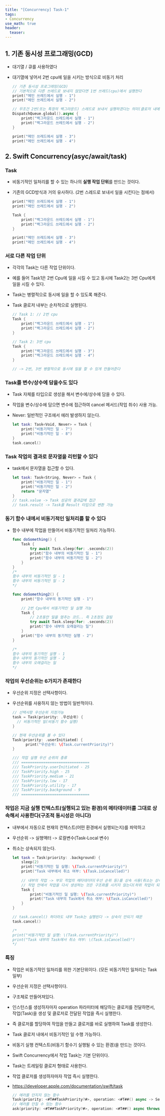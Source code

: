 ```yaml
---
title: "[Concurrency] Task-1"
tags: 
- Concurrency
use_math: true
header: 
  teaser: 
---
```


## 1. 기존 동시성 프로그래밍(GCD)

- 대기열 / 큐를 사용하였다
- 대기열에 넣어서 2번 cpu에 일을 시키는 방식으로 비동기 처리

  ```swift
  // 기존 동시성 프로그래밍(GCD)
  // 기본적으로 다른 쓰레드로 보내지 않았다면 1번 쓰레드(cpu)에서 실행한다
  print("메인 쓰레드에서 실행 - 1")
  print("메인 쓰레드에서 실행 - 2")
  
  // 무조건 2번(또는 특정의 백그라운드) 스레드로 보내서 실행하겠다는 의미(클로저 내에서는 순차적 실행) 
  DispatchQueue.global().async {
      print("백그라운드 쓰레드에서 실행 - 1")
      print("백그라운드 쓰레드에서 실행 - 2")
  }
  
  print("메인 쓰레드에서 실행 - 3")
  print("메인 쓰레드에서 실행 - 4")
  ```

## 2. Swift Concurrency(asyc/await/task)

### Task

- 비동기적인 일처리를 할 수 있는 하나의 **실행 작업 단위**를 만드는 것이다.
- 기존의 GCD방식과 거의 유사하다. (2번 스레드로 보내서 일을 시킨다는 점에서)

  ```swift
  print("메인 쓰레드에서 실행 - 1")
  print("메인 쓰레드에서 실행 - 2")
  
  Task {
      print("백그라운드 쓰레드에서 실행 - 1")
      print("백그라운드 쓰레드에서 실행 - 2")
  }
  
  print("메인 쓰레드에서 실행 - 3")
  print("메인 쓰레드에서 실행 - 4") 
  ```

### 서로 다른 작업 단위

- 각각의 Task는 다른 작업 단위이다.
- 예를 들어 Task1은 2번 Cpu에 일을 시킬 수 있고 동시에 Task2는 3번 Cpu에게 일을 시킬 수 있다.
- Task는 병렬적으로 동시에 일을 할 수 있도록 해준다.
- Task 클로저 내부는 순차적으로 실행된다.

  ```swift
  // Task 1: // 2번 cpu
  Task {
      print("백그라운드 쓰레드에서 실행 - 1")
      print("백그라운드 쓰레드에서 실행 - 2")
  }
  
  // Task 2: 3번 cpu
  Task {
      print("백그라운드 쓰레드에서 실행 - 3")
      print("백그라운드 쓰레드에서 실행 - 4")
  }
  
  // -> 2번, 3번 병렬적으로 동시에 일을 할 수 있게 만들어준다
  
  ```

### Task를 변수/상수에 담을수도 있다

- Task 자체를 타입으로 생성을 해서 변수에/상수에 담을 수 있다.
- 작업을 변수/상수에 담으면 변수에 접근하여 cancel 메서드(작업 취수) 사용 가능.
- Never: 일반적인 구조에서 에러 발생하지 않는다.

  ```swift
  let task: Task<Void, Never> = Task {
      print("비동기적인 일 - 7")
      print("비동기적인 일 - 8")
  }
  task.cancel()
  ```

### Task 작업의 결과로 문자열을 리턴할 수 있다

- task에서 문자열을 접근할 수 있다.

  ```swift
  let task: Task<String, Never> = Task {
      print("비동기적인 일 - 1")
      print("비동기적인 일 - 2")
      return "문자열"
  }
  // task.value -> Task 성공의 결과값에 접근
  // task.result -> Task를 Result 타입으로 변환 가능
  ```

### 동기 함수 내에서 비동기적인 일처리를 할 수 있다

- 함수 내부에 작업을 만들어서 비동기적인 일처리 가능하다.

  ```swift
  func doSomething() {
      Task {
          try await Task.sleep(for: .seconds(2))
          print("함수 내부의 비동기적인 일 - 1")
          print("함수 내부의 비동기적인 일 - 2")
      }
  }
  /*
  함수 내부의 비동기적인 일 - 1
  함수 내부의 비동기적인 일 - 2
  */
  
  func doSomething2() {
      print("함수 내부의 동기적인 실행 - 1")
      
      // 2번 Cpu에서 비동기적인 일 실행 가능
      Task {
          // 2초동안 일을 멈추는 코드.. 즉 2초정도 걸림
          try await Task.sleep(for: .seconds(2))
          print("함수 내부의 오래걸리는 일")
      }
      print("함수 내부의 동기적인 실행 - 2")
  }
  
  /*
  함수 내부의 동기적인 실행 - 1
  함수 내부의 동기적인 실행 - 2
  함수 내부의 오래걸리는 일
  */
  ```


### 작업의 우선순위는 6가지가 존재한다

- 우선순위 지정은 선택사항이다.
- 우선순위를 사용하지 않는 방법이 일반적이다.

  ```swift
  // 선택사항 우선순위 지정가능
  task = Task(priority: .우선순위) {
    // 비동기적인 일(비동기 함수 실행)
  }
  
  // 현재 우선순위를 볼 수 있다
  Task(priority: .userInitiated) {
    	print("우선순위: \(Task.currentPriority)")
  }
  
  /// 작업 실행 우선 순위의 종류
  /// ===============================
  /// TaskPriority.userInitiated - 25
  /// TaskPriority.high - 25
  /// TaskPriority.medium - 21
  /// TaskPriority.low - 17
  /// TaskPriority.utility - 17
  /// TaskPriority.background - 9
  /// ===============================
  ```
  

### 작업은 지금 실행 컨텍스트(실행되고 있는 환경)의 메타데이터를 그대로 상속해서 사용한다(구조적 동시성은 아니다)

- 내부에서 자동으로 현재의 컨텍스트(어떤 환경에서 실행되는지)를 파악하고

- 우선순위 -> 실행액터 -> 로컬변수(Task-Local 변수)

- 취소는 상속되지 않는다.

  ```swift
  let task = Task(priority: .background) {
      sleep(2)
      print("비동기적인 일 실행: \(Task.currentPriority)")
      print("Task 내부에서 취소 여부: \(Task.isCancelled)")
    
      // 내부의 작업 -> 부모 작업의 메타데이터(우선 순위 등)를 상속 사용(취소는 상속 불가)
      // 작업 안에서 작업을 다시 생성하는 것은 구조화를 시키지 않는다(하위 작업이 되는 것이 아니다)
      Task {
          print("비동기적인 일 실행: \(Task.currentPriority)")
          print("Task 내부의 Task에서 취소 여부: \(Task.isCancelled)")
      }
  }
  
  // task.cancel() 하더라도 내부 Task는 실행된다 -> 상속이 안되기 때문
  task.cancel()
  
  /*
  print("비동기적인 일 실행: \(Task.currentPriority)")
  print("Task 내부의 Task에서 취소 여부: \(Task.isCancelled)")
  */
  ```

  

### 특징

- 작업은 비동기적인 일처리를 위한 기본단위이다. (모든 비동기적인 일처리는 Task 일부)

- 우선순위 지정은 선택사항이다.

- 구조체로 만들어져있다.

- 인스턴스를 생성하자마자 operation 파라미터에 해당하는 클로저를 전달하면서, 작업(Task)을 생성 및 클로저로 전달된 작업을 즉시 실행한다.

- 즉 클로저를 할당하여 작업을 만들고 클로저를 바로 실행하여 Task를 생성한다.

- Task 클로저 내에서 비동기적인 일 수행 가능하다.

- 비동기 실행 컨텍스트(비동기 함수기 실행될 수 있는 환경)을 만드는 것이다.

- Swift Concurrency에서 작업 Task는 기본 단위이다.

- Task는 트레일링 클로저 형태로 사용한다.

- 작업 클로저를 생성하자마자 작업 즉시 실행한다.

- https://developer.apple.com/documentation/swift/task

  ```swift
  // 에러를 던지지 않는 함수
  Task(priority: <#T##TaskPriority?#>, operation: <#T##() async -> Sendable#>)
  // 에러를 던질 수 있는 함수
  ask(priority: <#T##TaskPriority?#>, operation: <#T##() async throws -> Sendable#>)
  ```

  
  
  
  
  

​	
